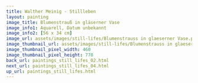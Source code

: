 ```yaml
---
title: Walther Meinig - Stillleben
layout: painting
image_title: Blumenstrauß in gläserner Vase 
image_info1: Aquarell, Datum unbekannt
image_info2: [56 x 34 cm]
image_url: assets/images/still-lifes/Blumenstrauss in glaeserner Vase.png
image_thumbnail_url: assets/images/still-lifes/Blumenstrauss in glaeserner Vase-klein.png
image_thumbnail_pixel_width: 460
image_thumbnail_pixel_height: 778
back_url: paintings_still_lifes_02.html
next_url: paintings_still_lifes_04.html
up_url: paintings_still_lifes.html
---
```

